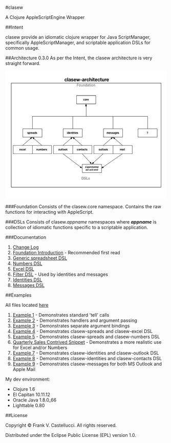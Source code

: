 #clasew

A Clojure AppleScriptEngine Wrapper

##Intent

clasew provide an idiomatic clojure wrapper for Java ScriptManager, specifically AppleScriptManager,  and scriptable application DSLs for common usage.


##Architecture 0.3.0
As per the Intent, the clasew architecture is very straight forward.

<img style="float: " src="doc/clasew-arch.png" alt="clasew architecture" title="clasew architecture" height="400" width="600"/>

###Foundation
Consists of the clasew.core namespace. Contains the raw functions for interacting with AppleScript.

###DSLs
Consists of clasew.*appname* namespaces where ***appname*** is collection of idiomatic functions specific to a scriptable application.

###Documentation

1. [Change Log](CHANGES.md)
2. [Foundation Introduction](doc/intro.md) - Recommended first read
3. [Generic spreadsheet DSL](doc/clasew-spreads.md)
4. [Numbers DSL](doc/clasew-numbers.md)
5. [Excel DSL](doc/clasew-excel.md)
6. [Filter DSL](doc/clasew-filter.md) - Used by identities and messages
7. [Identities DSL](doc/clasew-identities.md)
8. [Messages DSL](doc/clasew-messages.md)

##Examples

All files located [here](dev/src/clasew)

1. [Example 1](dev/src/clasew/examples1.clj) - Demonstrates standard 'tell' calls
2. [Example 2](dev/src/clasew/examples2.clj) - Demonstrates handlers and argument passing
3. [Example 3](dev/src/clasew/examples3.clj) - Demonstrates separate argument bindings
4. [Example 4](dev/src/clasew/examples4.clj) - Demonstrates clasew-spreads and clasew-excel DSL
5. [Example 5](dev/src/clasew/examples5.clj) - Demonstrates clasew-spreads and clasew-numbers DSL
6. [Quarterly Sales Contrived Snippet](dev/src/clasew/quarters.clj) - Demonstrates a more realistic use for Excel and/or Numbers
7. [Example 7](dev/src/clasew/examples7.clj) - Demonstrates clasew-identities and clasew-outlook DSL
8. [Example 8](dev/src/clasew/examples8.clj) - Demonstrates clasew-identities and clasew-contacts DSL
9. [Example 9](dev/src/clasew/examples9.clj) - Demonstrates clasew-messages for both MS Outlook and Apple Mail

My dev environment:

* Clojure 1.6
* El Capitan 10.11.12
* Oracle Java 1.8.0_66
* Lighttable 0.80

##License

Copyright © Frank V. Castellucci. All rights reserved.

Distributed under the Eclipse Public License (EPL) version 1.0.
